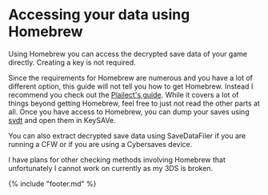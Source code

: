 # Accessing your data using Homebrew

Using Homebrew you can access the decrypted save data of your game directly. Creating a key is not required.

Since the requirements for Homebrew are numerous and you have a lot of different option, this guide will not tell you how to get Homebrew. Instead I recommend you check out the [Plailect's guide](https://github.com/Plailect/Guide/wiki/Part-1-(Homebrew)). While it covers a lot of things beyond getting Homebrew, feel free to just not read the other parts at all. Once you have access to Homebrew, you can dump your saves using [svdt](https://github.com/meladroit/svdt/releases) and open them in KeySAVe.

You can also extract decrypted save data using SaveDataFiler if you are running a CFW or if you are using a Cybersaves device.

I have plans for other checking methods involving Homebrew that unfortunately I cannot work on currently as my 3DS is broken.

{% include "footer.md" %}

